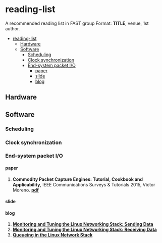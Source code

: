 # reading-list
A recommended reading list in FAST group 
Format: **TITLE**, venue, 1st author. 
- [reading-list](#reading-list)
  - [Hardware](#hardware)
  - [Software](#software)
    - [Scheduling](#scheduling)
    - [Clock synchronization](#clock-synchronization)
    - [End-system packet I/O](#end-system-packet-io)
      - [paper](#paper)
      - [slide](#slide)
      - [blog](#blog)
## Hardware
## Software
### Scheduling
### Clock synchronization
### End-system packet I/O
#### paper
1. **Commodity Packet Capture Engines: Tutorial, Cookbook and Applicability**, IEEE Communications Surveys & Tutorials 2015, Victor Moreno. [**pdf**](https://ieeexplore.ieee.org/document/7101227)
#### slide
#### blog
1. [**Monitoring and Tuning the Linux Networking Stack: Sending Data**](https://blog.packagecloud.io/eng/2017/02/06/monitoring-tuning-linux-networking-stack-sending-data/)
2. [**Monitoring and Tuning the Linux Networking Stack: Receiving Data**](https://blog.packagecloud.io/eng/2016/06/22/monitoring-tuning-linux-networking-stack-receiving-data/)
3. [**Queueing in the Linux Network Stack**](https://www.coverfire.com/articles/queueing-in-the-linux-network-stack/)
